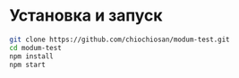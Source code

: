 # Установка и запуск

```bash
git clone https://github.com/chiochiosan/modum-test.git
cd modum-test
npm install
npm start
```